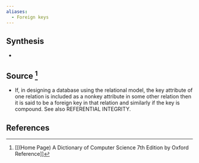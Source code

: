 ```yaml
---
aliases:
  - Foreign keys
---
```

## Synthesis
- 
## Source [^1]
- If, in designing a database using the relational model, the key attribute of one relation is included as a nonkey attribute in some other relation then it is said to be a foreign key in that relation and similarly if the key is compound. See also REFERENTIAL INTEGRITY.
## References

[^1]: [[(Home Page) A Dictionary of Computer Science 7th Edition by Oxford Reference]]